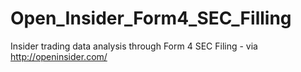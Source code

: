 # Open_Insider_Form4_SEC_Filling
Insider trading data analysis through Form 4 SEC Filing -  via http://openinsider.com/
